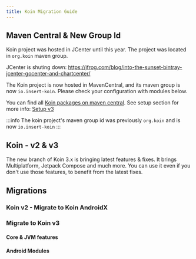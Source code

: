 ```yaml
---
title: Koin Migration Guide
---
```


## Maven Central & New Group Id

Koin project was hosted in JCenter until this year. The project was located in `org.koin` maven group. 

JCenter is shuting down: https://jfrog.com/blog/into-the-sunset-bintray-jcenter-gocenter-and-chartcenter/

The Koin project is now hosted in MavenCentral, and its maven group  is now `io.insert-koin`. Please check your configuration with modules below.

You can find all [Koin packages on maven central](https://search.maven.org/search?q=io.insert-koin). See setup section for more info: [Setup v3](/docs/setup/v3)

:::info
 The koin project's maven group id was previously `org.koin` and is now `io.insert-koin`
:::

## Koin - v2 & v3

The new branch of Koin 3.x is bringing latest features & fixes. It brings Multiplatform, Jetpack Compose and much more. You can use it even if you don't use those features, to benefit from the latest fixes.

## Migrations

### Koin v2 - Migrate to Koin AndroidX

### Migrate to Koin v3

#### Core & JVM features

#### Android Modules



